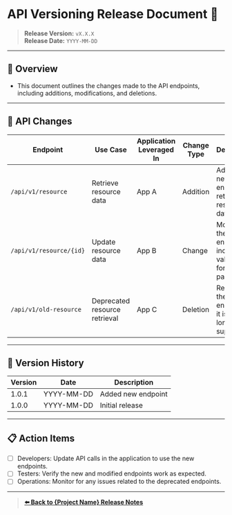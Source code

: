 # API Versioning Release Document 📄

> **Release Version:** `vX.X.X`  
> **Release Date:** `YYYY-MM-DD`

---

## 📄 Overview

* This document outlines the changes made to the API endpoints, including additions, modifications, and deletions.

---

## 📝 API Changes

| Endpoint                | Use Case                          | Application Leveraged In | Change Type | Description                                                                 |
|-------------------------|-----------------------------------|--------------------------|-------------|-----------------------------------------------------------------------------|
| `/api/v1/resource`      | Retrieve resource data            | App A                    | Addition    | Added a new endpoint to retrieve resource data.                             |
| `/api/v1/resource/{id}` | Update resource data              | App B                    | Change      | Modified the endpoint to include validation for the `id` parameter.         |
| `/api/v1/old-resource`  | Deprecated resource retrieval     | App C                    | Deletion    | Removed the old endpoint as it is no longer supported.                      |

---

## 🔄 Version History

| Version | Date       | Description                |
| ------- | ---------- | -------------------------- |
| 1.0.1   | YYYY-MM-DD | Added new endpoint          |
| 1.0.0   | YYYY-MM-DD | Initial release             |

---

## 📋 Action Items

- [ ] Developers: Update API calls in the application to use the new endpoints.
- [ ] Testers: Verify the new and modified endpoints work as expected.
- [ ] Operations: Monitor for any issues related to the deprecated endpoints.

---

> **[⬅️ Back to {Project Name} Release Notes](../AppName-Release#/release#.md)**